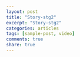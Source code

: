 ```yaml
---
layout: post
title: "Story-stg2"
excerpt: "Story-stg2"
categories: articles
tags: [sample-post, video]
comments: true
share: true
---
```

<br>
<div class="apester-media" data-media-id="5cdd2515eb42e91d108ad618" height="604"></div><script async
src="https://storage.googleapis.com/apester-stg/sdk/stg/apester-sdk.js"></script>
<br>
